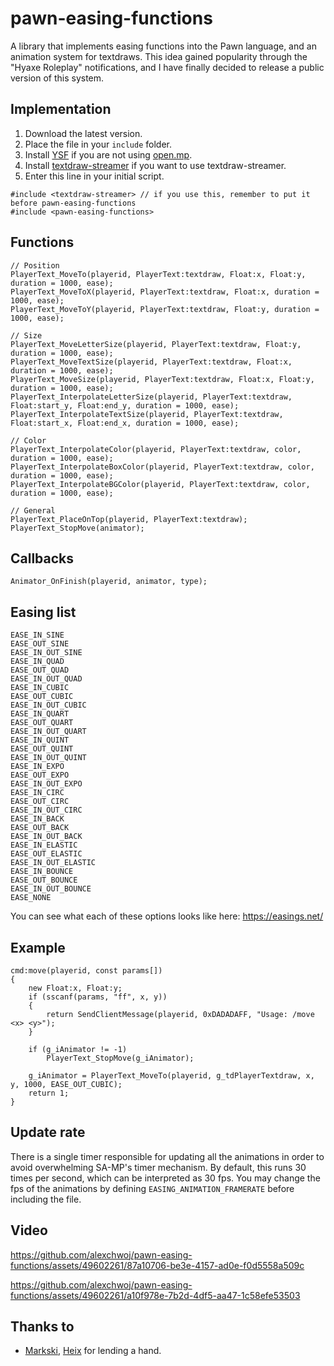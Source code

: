 
# pawn-easing-functions
A library that implements easing functions into the Pawn language, and an animation system for textdraws. This idea gained popularity through the "Hyaxe Roleplay" notifications, and I have finally decided to release a public version of this system.

## Implementation

1. Download the latest version.
2. Place the file in your `include` folder.
3. Install [YSF](https://github.com/IS4Code/YSF/releases) if you are not using [open.mp](https://github.com/openmultiplayer/open.mp).
4. Install [textdraw-streamer](https://github.com/nexquery/samp-textdraw-streamer) if you want to use textdraw-streamer.
5. Enter this line in your initial script.
```pawn
#include <textdraw-streamer> // if you use this, remember to put it before pawn-easing-functions
#include <pawn-easing-functions>
```

## Functions
```pawn
// Position
PlayerText_MoveTo(playerid, PlayerText:textdraw, Float:x, Float:y, duration = 1000, ease);
PlayerText_MoveToX(playerid, PlayerText:textdraw, Float:x, duration = 1000, ease);
PlayerText_MoveToY(playerid, PlayerText:textdraw, Float:y, duration = 1000, ease);

// Size
PlayerText_MoveLetterSize(playerid, PlayerText:textdraw, Float:y, duration = 1000, ease);
PlayerText_MoveTextSize(playerid, PlayerText:textdraw, Float:x, duration = 1000, ease);
PlayerText_MoveSize(playerid, PlayerText:textdraw, Float:x, Float:y, duration = 1000, ease);
PlayerText_InterpolateLetterSize(playerid, PlayerText:textdraw, Float:start_y, Float:end_y, duration = 1000, ease);
PlayerText_InterpolateTextSize(playerid, PlayerText:textdraw, Float:start_x, Float:end_x, duration = 1000, ease);

// Color
PlayerText_InterpolateColor(playerid, PlayerText:textdraw, color, duration = 1000, ease);
PlayerText_InterpolateBoxColor(playerid, PlayerText:textdraw, color, duration = 1000, ease);
PlayerText_InterpolateBGColor(playerid, PlayerText:textdraw, color, duration = 1000, ease);

// General
PlayerText_PlaceOnTop(playerid, PlayerText:textdraw);
PlayerText_StopMove(animator);
```

## Callbacks
```pawn
Animator_OnFinish(playerid, animator, type);
```

## Easing list
```
EASE_IN_SINE
EASE_OUT_SINE
EASE_IN_OUT_SINE
EASE_IN_QUAD
EASE_OUT_QUAD
EASE_IN_OUT_QUAD
EASE_IN_CUBIC
EASE_OUT_CUBIC
EASE_IN_OUT_CUBIC
EASE_IN_QUART
EASE_OUT_QUART
EASE_IN_OUT_QUART
EASE_IN_QUINT
EASE_OUT_QUINT
EASE_IN_OUT_QUINT
EASE_IN_EXPO
EASE_OUT_EXPO
EASE_IN_OUT_EXPO
EASE_IN_CIRC
EASE_OUT_CIRC
EASE_IN_OUT_CIRC
EASE_IN_BACK
EASE_OUT_BACK
EASE_IN_OUT_BACK
EASE_IN_ELASTIC
EASE_OUT_ELASTIC
EASE_IN_OUT_ELASTIC
EASE_IN_BOUNCE
EASE_OUT_BOUNCE
EASE_IN_OUT_BOUNCE
EASE_NONE
```
You can see what each of these options looks like here: https://easings.net/

## Example
```pawn
cmd:move(playerid, const params[])
{
    new Float:x, Float:y;
    if (sscanf(params, "ff", x, y))
    {
        return SendClientMessage(playerid, 0xDADADAFF, "Usage: /move <x> <y>");
    }

    if (g_iAnimator != -1)
        PlayerText_StopMove(g_iAnimator);

    g_iAnimator = PlayerText_MoveTo(playerid, g_tdPlayerTextdraw, x, y, 1000, EASE_OUT_CUBIC);
    return 1;
}
```

## Update rate
There is a single timer responsible for updating all the animations in order to avoid overwhelming SA-MP's timer mechanism. By default, this runs 30 times per second, which can be interpreted as 30 fps. You may change the fps of the animations by defining `EASING_ANIMATION_FRAMERATE` before including the file.

## Video
https://github.com/alexchwoj/pawn-easing-functions/assets/49602261/87a10706-be3e-4157-ad0e-f0d5558a509c


https://github.com/alexchwoj/pawn-easing-functions/assets/49602261/a10f978e-7b2d-4df5-aa47-1c58efe53503



## Thanks to
* [Markski](https://github.com/markski1), [Heix](https://github.com/leHeix) for lending a hand.
